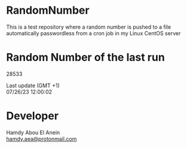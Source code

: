 # RandomNumber    
This is a test repository where a random number is pushed to a file automatically passwordless from a cron job in my Linux CentOS server    
# Random Number of the last run   
28533
      
Last update (GMT +1)    
07/26/23 12:00:02
# Developer    
Hamdy Abou El Anein   
hamdy.aea@protonmail.com
